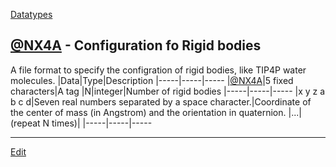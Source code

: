 ---
---
[Datatypes](/Datatypes)
## [@NX4A](/@NX4A) - Configuration fo Rigid bodies
A file format to specify the configration of rigid bodies, like TIP4P water molecules.
|Data|Type|Description
|-----|-----|-----
|[@NX4A](/@NX4A)|5 fixed characters|A tag
|N|integer|Number of rigid bodies
|-----|-----|-----
|x y z a b c d|Seven real numbers separated by a space character.|Coordinate of the center of mass (in Angstrom) and the orientation in quaternion.
|...|(repeat N times)|
|-----|-----|-----





----
[Edit](https://github.com/vitroid/vitroid.github.io/edit/master/MD/@NX4A.md)
